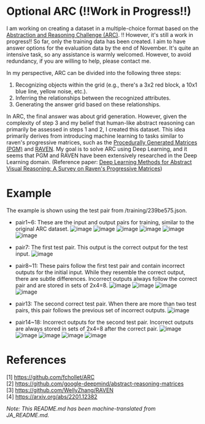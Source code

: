 # Optional ARC (!!Work in Progress!!)

I am working on creating a dataset in a multiple-choice format based on the [Abstraction and Reasoning Challenge (ARC)](https://github.com/fchollet/ARC). !! However, it's still a work in progress!! So far, only the training data has been created. I aim to have answer options for the evaluation data by the end of November. It's quite an intensive task, so any assistance is warmly welcomed. However, to avoid redundancy, if you are willing to help, please contact me.

In my perspective, ARC can be divided into the following three steps:

1. Recognizing objects within the grid (e.g., there's a 3x2 red block, a 10x1 blue line, yellow noise, etc.).
2. Inferring the relationships between the recognized attributes.
3. Generating the answer grid based on these relationships. 

In ARC, the final answer was about grid generation. However, given the complexity of step 3 and my belief that human-like abstract reasoning can primarily be assessed in steps 1 and 2, I created this dataset. This idea primarily derives from introducing machine learning to tasks similar to raven's progressive matrices, such as the [Procedurally Generated Matrices (PGM)](https://github.com/google-deepmind/abstract-reasoning-matrices) and [RAVEN](https://github.com/WellyZhang/RAVEN). My goal is to solve ARC using Deep Learning, and it seems that PGM and RAVEN have been extensively researched in the Deep Learning domain. (Reference paper: [Deep Learning Methods for Abstract Visual Reasoning: A Survey on Raven's Progressive Matrices](https://arxiv.org/abs/2201.12382))

# Example
The example is shown using the test pair from /training/239be575.json.

* pair1~6: These are the input and output pairs for training, similar to the original ARC dataset.
![image](example_image/pair1.png)
![image](example_image/pair2.png)
![image](example_image/pair3.png)
![image](example_image/pair4.png)
![image](example_image/pair5.png)
![image](example_image/pair6.png)

* pair7: The first test pair. This output is the correct output for the test input.
![image](example_image/pair7.png)

* pair8~11: These pairs follow the first test pair and contain incorrect outputs for the initial input. While they resemble the correct output, there are subtle differences. Incorrect outputs always follow the correct pair and are stored in sets of 2x4=8.
![image](example_image/pair8.png)
![image](example_image/pair9.png)
![image](example_image/pair10.png)
![image](example_image/pair11.png)

* pair13: The second correct test pair. When there are more than two test pairs, this pair follows the previous set of incorrect outputs.
![image](example_image/pair12.png)

* pair14~18: Incorrect outputs for the second test pair. Incorrect outputs are always stored in sets of 2x4=8 after the correct pair.
![image](example_image/pair13.png)
![image](example_image/pair14.png)
![image](example_image/pair15.png)
![image](example_image/pair16.png)
![image](example_image/pair17.png)

# References

[1] https://github.com/fchollet/ARC  
[2] https://github.com/google-deepmind/abstract-reasoning-matrices  
[3] https://github.com/WellyZhang/RAVEN  
[4] https://arxiv.org/abs/2201.12382

*Note: This README.md has been machine-translated from JA_README.md.*

